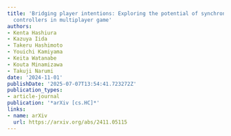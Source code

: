 ```yaml
---
title: 'Bridging player intentions: Exploring the potential of synchronized haptic
  controllers in multiplayer game'
authors:
- Kenta Hashiura
- Kazuya Iida
- Takeru Hashimoto
- Youichi Kamiyama
- Keita Watanabe
- Kouta Minamizawa
- Takuji Narumi
date: '2024-11-01'
publishDate: '2025-07-07T13:54:41.723272Z'
publication_types:
- article-journal
publication: '*arXiv [cs.HC]*'
links:
- name: arXiv
  url: https://arxiv.org/abs/2411.05115
---
```

